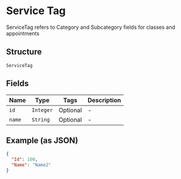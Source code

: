 
# Service Tag

ServiceTag refers to Category and Subcategory fields for classes and appointments

## Structure

`ServiceTag`

## Fields

| Name | Type | Tags | Description |
|  --- | --- | --- | --- |
| `id` | `Integer` | Optional | - |
| `name` | `String` | Optional | - |

## Example (as JSON)

```json
{
  "Id": 100,
  "Name": "Name2"
}
```

